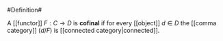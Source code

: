 #Definition#

A [[functor]] $F : C \to D$ is **cofinal** if for every [[object]] $d \in D$ the [[comma category]] $(d/F)$ is [[connected category|connected]].